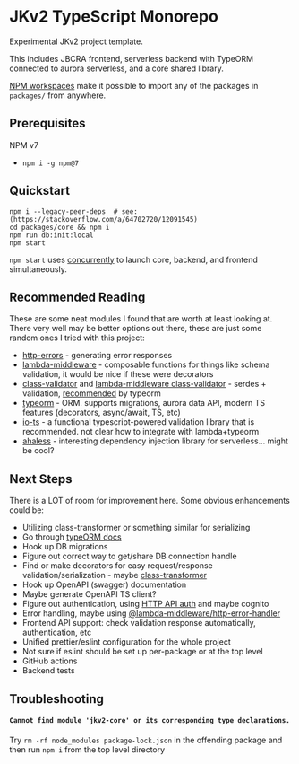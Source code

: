 # JKv2 TypeScript Monorepo

Experimental JKv2 project template.

This includes JBCRA frontend, serverless backend with TypeORM connected to aurora serverless, and a core shared library.

[NPM workspaces](https://github.com/npm/rfcs/blob/latest/accepted/0026-workspaces.md) make it possible to import any of the packages in `packages/` from anywhere.

## Prerequisites

NPM v7

- `npm i -g npm@7`

## Quickstart

```shell
npm i --legacy-peer-deps  # see: (https://stackoverflow.com/a/64702720/12091545)
cd packages/core && npm i
npm run db:init:local
npm start
```

`npm start` uses [concurrently](https://www.npmjs.com/package/concurrently) to launch core, backend, and frontend simultaneously.

## Recommended Reading

These are some neat modules I found that are worth at least looking at. There very well may be better options out there, these are just some random ones I tried with this project:

- [http-errors](https://www.npmjs.com/package/http-errors) - generating error responses
- [lambda-middleware](https://dbartholomae.github.io/lambda-middleware/) - composable functions for things like schema validation, it would be nice if these were decorators
- [class-validator](https://github.com/typestack/class-validator) and [lambda-middleware class-validator](https://www.npmjs.com/package/@lambda-middleware/class-validator) - serdes + validation, [recommended](https://github.com/typeorm/typeorm/blob/master/docs/validation.md) by typeorm
- [typeorm](https://github.com/typeorm/typeorm) - ORM. supports migrations, aurora data API, modern TS features (decorators, async/await, TS, etc)
- [io-ts](https://github.com/gcanti/io-ts/blob/master/index.md) - a functional typescript-powered validation library that is recommended. not clear how to integrate with lambda+typeorm
- [ahaless](https://www.npmjs.com/package/@ahamove/ahaless) - interesting dependency injection library for serverless... might be cool?

## Next Steps

There is a LOT of room for improvement here. Some obvious enhancements could be:

- Utilizing class-transformer or something similar for serializing
- Go through [typeORM docs](https://github.com/typeorm/typeorm/tree/master/docs)
- Hook up DB migrations
- Figure out correct way to get/share DB connection handle
- Find or make decorators for easy request/response validation/serialization - maybe [class-transformer](https://github.com/typestack/class-transformer)
- Hook up OpenAPI (swagger) documentation
- Maybe generate OpenAPI TS client?
- Figure out authentication, using [HTTP API auth](https://docs.aws.amazon.com/apigateway/latest/developerguide/http-api-jwt-authorizer.html) and maybe cognito
- Error handling, maybe using [@lambda-middleware/http-error-handler](https://dbartholomae.github.io/lambda-middleware/packages/http-error-handler/)
- Frontend API support: check validation response automatically, authentication, etc
- Unified prettier/eslint configuration for the whole project
- Not sure if eslint should be set up per-package or at the top level
- GitHub actions
- Backend tests

## Troubleshooting

#### `Cannot find module 'jkv2-core' or its corresponding type declarations.`

Try `rm -rf node_modules package-lock.json` in the offending package and then run `npm i` from the top level directory
